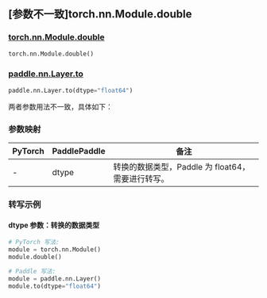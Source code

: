 ## [参数不一致]torch.nn.Module.double

### [torch.nn.Module.double](https://pytorch.org/docs/stable/generated/torch.nn.Module.html#torch.nn.Module.double)

```python
torch.nn.Module.double()
```

### [paddle.nn.Layer.to](https://www.paddlepaddle.org.cn/documentation/docs/zh/api/paddle/nn/Layer_cn.html#to-device-none-dtype-none-blocking-none)

```python
paddle.nn.Layer.to(dtype="float64")
```

两者参数用法不一致，具体如下：

### 参数映射

| PyTorch | PaddlePaddle | 备注                                              |
| ------- | ------------ | ------------------------------------------------- |
| -       | dtype        | 转换的数据类型，Paddle 为 float64，需要进行转写。 |

### 转写示例

#### dtype 参数：转换的数据类型

```python
# PyTorch 写法:
module = torch.nn.Module()
module.double()

# Paddle 写法:
module = paddle.nn.Layer()
module.to(dtype="float64")
```
